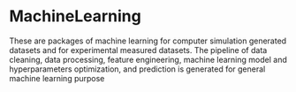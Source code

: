 # MachineLearning

These are packages of machine learning for computer simulation generated datasets and for experimental measured datasets.
The pipeline of data cleaning, data processing, feature engineering, machine learning model and hyperparameters optimization, 
and prediction is generated for general machine learning purpose
